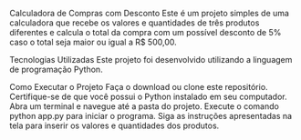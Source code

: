 Calculadora de Compras com Desconto
Este é um projeto simples de uma calculadora que recebe os valores e quantidades de três produtos diferentes e calcula o total da compra com um possível desconto de 5% caso o total seja maior ou igual a R$ 500,00.

Tecnologias Utilizadas
Este projeto foi desenvolvido utilizando a linguagem de programação Python.

Como Executar o Projeto
Faça o download ou clone este repositório.
Certifique-se de que você possui o Python instalado em seu computador.
Abra um terminal e navegue até a pasta do projeto.
Execute o comando python app.py para iniciar o programa.
Siga as instruções apresentadas na tela para inserir os valores e quantidades dos produtos.





